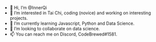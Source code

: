 - 👋 Hi, I’m @InnerQi
- 👀 I’m interested in Tai Chi, coding (novice) and working on interesting projects.
- 🌱 I’m currently learning Javascript, Python and Data Science.
- 💞️ I’m looking to collaborate on data science.
- 📫 You can reach me on Discord, CodeBrewed#1581.

<!---
InnerQi/InnerQi is a ✨ special ✨ repository because its `README.md` (this file) appears on your GitHub profile.
You can click the Preview link to take a look at your changes.
--->
